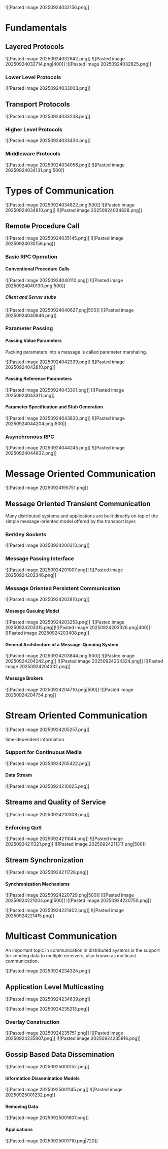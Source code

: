 ![[Pasted image 20250924032156.png]]

# Fundamentals

## Layered Protocols

![[Pasted image 20250924032642.png]]
![[Pasted image 20250924032714.png|400]]
![[Pasted image 20250924032825.png]]

### Lower Level Protocols

![[Pasted image 20250924033003.png]]

## Transport Protocols

![[Pasted image 20250924033238.png]]

### Higher Level Protocols

![[Pasted image 20250924033430.png]]

### Middleware Protocols

![[Pasted image 20250924034056.png]]
![[Pasted image 20250924034131.png|500]]

# Types of Communication

![[Pasted image 20250924034822.png|500]]
![[Pasted image 20250924034810.png]]
![[Pasted image 20250924034838.png]]

## Remote Procedure Call

![[Pasted image 20250924035145.png]]
![[Pasted image 20250924035156.png]]
### Basic RPC Operation

#### Conventional Procedure Calls

![[Pasted image 20250924040110.png]]
![[Pasted image 20250924040130.png|500]]

##### Client and Server stubs

![[Pasted image 20250924040627.png|500]]
![[Pasted image 20250924040646.png]]

### Parameter Passing

#### Passing Value Parameters

Packing parameters into a message is called parameter marshaling.

![[Pasted image 20250924042339.png]]
![[Pasted image 20250924042810.png]]

#### Passing Reference Parameters

![[Pasted image 20250924043301.png]]
![[Pasted image 20250924043311.png]]

#### Parameter Specification and Stub Generation

![[Pasted image 20250924043830.png]]
![[Pasted image 20250924044204.png|500]]

### Asynchronous RPC

![[Pasted image 20250924044245.png]]
![[Pasted image 20250924044832.png]]

# Message Oriented Communication

![[Pasted image 20250924195751.png]]

## Message Oriented Transient Communication

Many distributed systems and applications are built directly on top of the simple message-oriented model offered by the transport layer.

### Berkley Sockets

![[Pasted image 20250924200310.png]]

### Message Passing Interface

![[Pasted image 20250924201007.png]]
![[Pasted image 20250924202346.png]]

### Message Oriented Persistent Communication

![[Pasted image 20250924202810.png]]

#### Message Queuing Model

![[Pasted image 20250924203253.png]]
![[Pasted image 20250924203315.png]]![[Pasted image 20250924203326.png|400]]
![[Pasted image 20250924203408.png]]

#### General Architecture of a Message-Queuing System

![[Pasted image 20250924203844.png|500]]
![[Pasted image 20250924204242.png]]
![[Pasted image 20250924204324.png]]
![[Pasted image 20250924204332.png]]

#### Message Brokers

![[Pasted image 20250924204710.png|500]]
![[Pasted image 20250924204754.png]]

# Stream Oriented Communication

![[Pasted image 20250924205257.png]]

time-dependent information
### Support for Continuous Media

![[Pasted image 20250924205422.png]]

#### Data Stream

![[Pasted image 20250924210025.png]]

## Streams and Quality of Service

![[Pasted image 20250924210308.png]]

### Enforcing QoS

![[Pasted image 20250924211044.png]]
![[Pasted image 20250924211321.png]]
![[Pasted image 20250924211311.png|500]]

## Stream Synchronization

![[Pasted image 20250924211728.png]]

#### Synchronization Mechanisms

![[Pasted image 20250924220729.png|500]]
![[Pasted image 20250924221004.png|500]]
![[Pasted image 20250924220750.png]]

![[Pasted image 20250924221402.png]]
![[Pasted image 20250924221415.png]]

# Multicast Communication

An important topic in communication in distributed systems is the support for sending data to multiple receivers, also known as multicast communication.

![[Pasted image 20250924234324.png]]

## Application Level Multicasting

![[Pasted image 20250924234639.png]]

![[Pasted image 20250924235213.png]]
### Overlay Construction

![[Pasted image 20250924235751.png]]
![[Pasted image 20250924235807.png]]
![[Pasted image 20250924235816.png]]

## Gossip Based Data Dissemination

![[Pasted image 20250925000152.png]]

#### Information Dissemination Models

![[Pasted image 20250925001145.png]]
![[Pasted image 20250925001232.png]]

#### Removing Data

![[Pasted image 20250925001607.png]]

#### Applications

![[Pasted image 20250925001710.png|720]]